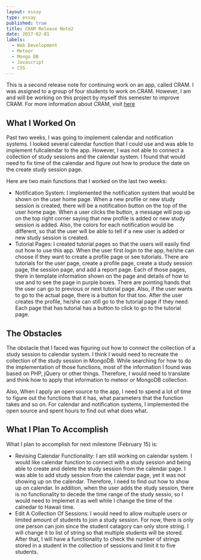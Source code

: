 ```yaml
---
layout: essay
type: essay
published: true
title: CRAM Release Note2
date: 2017-02-01
labels:
  - Web Development
  - Meteor
  - Mongo DB
  - Javascript
  - CSS
---
```


This is a second release note for continuing work on an app, called CRAM.  I was assigned to a group of four students to work on CRAM.  However, I am and will be working on this project by myself this semester to improve CRAM. For more information about CRAM, visit [here](https://cram-colleague.github.io)

## What I Worked On 

Past two weeks, I was going to implement calendar and notification systems.  I looked several calendar function that I could use and was able to implement fullcalendar to the app.  However, I was not able to connect a collection of study sessions and the calendar system.  I found that would need to fix time of the calendar and figure out how to produce the date on the create study session page.



Here are two main functions that I worked on the last two weeks:



* Notification System: I implemented the notification system that would be shown on the user home page.  When a new profile or new study session is created, there will be a notification button on the top of the user home page.  When a user clicks the button, a message will pop up on the top right corner saying that new profile is added or new study session is added.  Also, the colors for each notification would be different, so that the user will be able to tell if a new user is added or new study session is created.
* Tutorial Pages: I created tutorial pages so that the users will easily find out how to use this app.  When the user first login to the app, he/she can choose if they want to create a profile page or see tutorials.  There are tutorials for the user page, create a profile page, create a study session page, the session page, and add a report page.  Each of those pages, there in template information shown on the page and details of how to use and to see the page in purple boxes.  There are pointing hands that the user can go to previous or next tutorial page.  Also, if the user wants to go to the actual page, there is a button for that too.  After the user creates the profile, he/she can still go to the tutorial page if they need.  Each page that has tutorial has a button to click to go to the tutorial page.



## The Obstacles

The obstacle that I faced was figuring out how to connect the collection of a study session to calendar system.  I think I would need to recreate the collection of the study session in MongoDB.  While searching for how to do the implementation of those functions, most of the information I found was based on PHP, jQuery or other things.  Therefore, I would need to translate and think how to apply that information to meteor or MongoDB collection.

Also, When I apply an open source to the app, I need to spend a lot of time to figure out the functions that it has, what parameters that the function takes and so on.  For calendar and notification systems, I implemented the open source and spent hours to find out what does what.  



## What I Plan To Accomplish

What I plan to accomplish for next milestone (February 15) is:  



* Revising Calendar Functionality: I am still working on calendar system.  I would like calendar function to connect with a study session and being able to create and delete the study session from the calendar page.  I was able to add study session from the calendar page, yet it was not showing up on the calendar.  Therefore, I need to find out how to show up on calendar. In addition, when the user adds the study session, there is no functionality to decede the time range of the study sessio, so I would need to implemet it as well while I change the time of the calnedar to Hawaii time.
* Edit A Collection Of Sessions: I would need to allow multuple users or limited amount of students to join a study session.  For now, there is only one person can join since the student catagory can only store string. I will change it to list of string so that multiple students will be stored.  After that, I will have a functionality to check the number of strings stored in a student in the collection of sessions and limit it to five students.

